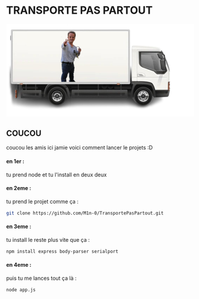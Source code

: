 # TRANSPORTE PAS PARTOUT

![LOGO](assets/img/TrransportePasPartoutFT.png)

## COUCOU

coucou les amis ici jamie voici comment lancer le projets :D

#### en 1er :
tu prend node et tu l'install en deux deux 

#### en 2eme :
tu prend le projet comme ça :
```bash
git clone https://github.com/M1n-0/TransportePasPartout.git
```

#### en 3eme :
tu install le reste plus vite que ça :
```bash
npm install express body-parser serialport
```

#### en 4eme :
puis tu me lances tout ça là :
```bash
node app.js
```